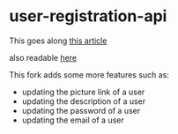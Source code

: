# user-registration-api

This goes along [this article](https://medium.com/swlh/jwt-authentication-authorization-in-nodejs-express-mongodb-rest-apis-2019-ad14ec818122)

also readable [here](./article.md)

This fork adds some more features such as:
- updating the picture link of a user
- updating the description of a user
- updating the password of a user
- updating the email of a user

